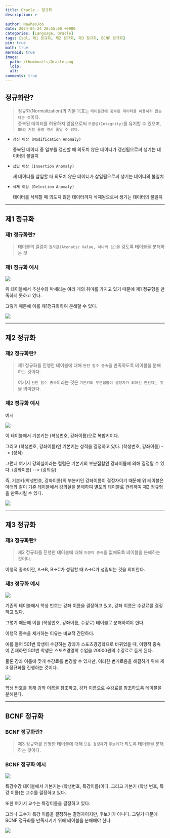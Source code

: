 ```yaml
---
title: Oracle - 정규화
description: >-
  
author: NawhesJoo
date: 2024-04-24 20:55:00 +0900
categories: [Language, Oracle]
tags: [sql, 제1 정규화, 제2 정규화, 제3 정규화, BCNF 정규화]
pin: true
math: true
mermaid: true
image:
  path: /thumbnails/Oracle.png
  lqip: 
  alt: 
comments: true
---
```

## 정규화란?

> 정규화(Normalization)의 기본 목표는 `테이블간에 중복된 데이터를 허용하지 않는다는 것`이다.  
> 중복된 데이터를 허용하지 않음으로써 `무결성(Integrity)`를 유지할 수 있으며, `DB의 저장 용량 역시 줄일 수 있다.`

- `갱신 이상 (Modification Anomaly)`

  중복된 데이터 중 일부를 갱신할 때 의도치 않은 데이터가 갱신됨으로써 생기는 데이터의 불일치

- `삽입 이상 (Insertion Anomaly)`

  새 데이터를 삽입할 때 의도치 않은 데이터가 삽입됨으로써 생기는 데이터의 불일치

- `삭제 이상 (Delection Anomaly)`

    데이터를 삭제할 때 의도치 않은 데이터까지 삭제됨으로써 생기는 데이터의 불일치


---

## 제1 정규화

### 제1 정규화란?

> 테이블의 컬럼이 `원자값(Atonatic Value, 하나의 값)`을 갖도록 테이블을 분해하는 것

### 제1 정규화 예시

![](https://velog.velcdn.com/images/nawhes_joo/post/3a46083e-b4dc-4a88-a6c0-0e28741fc16b/image.png)

위 테이블에서 추신수와 박세리는 여러 개의 취미를 가지고 있기 때문에 제1 정규형을 만족하지 못하고 있다. 

그렇기 때문에 이를 제1정규화하여 분해할 수 있다.

![](https://velog.velcdn.com/images/nawhes_joo/post/418cf976-7730-4edc-a282-659fb7019a8b/image.png)

---

## 제2 정규화

### 제2 정규화란?

> 제1 정규화를 진행한 테이블에 대해 `완전 함수 종속`을 만족하도록 테이블을 분해하는 것이다.
>
> 여기서 `완전 함수 종속`이라는 것은 `기본키의 부분집합이 결정자가 되어선 안된다는 것`을 의미한다.

### 제2 정규화 예시

예시

![](https://velog.velcdn.com/images/nawhes_joo/post/9c4f499a-2850-4f2e-955a-e103fb5b6091/image.png)

이 테이블에서 기본키는 (학생번호, 강좌이름)으로 복합키이다.

 그리고 (학생번호, 강좌이름)인 기본키는 성적을 결정하고 있다. (학생번호, 강좌이름) --> (성적)


그런데 여기서 강의실이라는 컬럼은 기본키의 부분집합인 강좌이름에 의해 결정될 수 있다. (강좌이름) --> (강의실)

즉, 기본키(학생번호, 강좌이름)의 부분키인 강좌이름이 결정자이기 때문에 위 테이블은 아래와 같이 기존 테이블에서 강의실을 분해하여 별도의 테이블로 관리하여 제2 정규형을 만족시킬 수 있다.

![](https://velog.velcdn.com/images/nawhes_joo/post/446e6a5f-7239-4baa-97d7-80c1ee71a7f5/image.png)

---

## 제3 정규화

### 제3 정규화란?

> 제2 정규화를 진행한 테이블에 대해 `이행적 종속`을 없애도록 테이블을 분해하는 것이다.

이행적 종속이란, A->B, B->C가 성립할 때 A->C가 성립되는 것을 의미한다.

### 제3 정규화 예시

![](https://velog.velcdn.com/images/nawhes_joo/post/f5be16f7-4701-4b36-9fed-e9e176e05333/image.png)

기존의 테이블에서 학생 번호는 강좌 이름을 결정하고 있고, 강좌 이름은 수강료를 결정하고 있다.

 그렇기 때문에 이를 (학생번호, 강좌이름, 수강료) 테이블로 분해하여야 한다.

이행적 종속을 제거하는 이유는 비교적 간단하다. 

예를 들어 501번 학생이 수강하는 강좌가 스포츠경영학으로 바뀌었을 때, 이행적 종속이 존재하면 501번 학생은 스포츠경영학 수업을 20000원의 수강료로 듣게 된다.

물론 강좌 이름에 맞게 수강료를 변경할 수 있지만, 이러한 번거로움을 해결하기 위해 제3 정규화를 진행하는 것이다.

![](https://velog.velcdn.com/images/nawhes_joo/post/2c83c657-2578-4909-86ca-342ab48103e8/image.png)

학생 번호를 통해 강좌 이름을 참조하고, 강좌 이름으로 수강료를 참조하도록 테이블을 분해한다.

---

## BCNF 정규화

### BCNF 정규화란?

> 제3 정규화를 진행한 테이블에 대해 `모든 결정자`가 `후보키`가 되도록 테이블을 분해하는 것이다.

### BCNF 정규화 예시

![](https://velog.velcdn.com/images/nawhes_joo/post/4664d919-d8f5-442e-879c-1b1b2691b5c6/image.png)

특강수강 테이블에서 기본키는 (학생번호, 특강이름)이다. 그리고 기본키 (학생 번호, 특강 이름)는 교수를 결정하고 있다.

또한 여기서 교수는 특강이름을 결정하고 있다.

그러나 교수가 특강 이름을 결정하는 결정자이지만, 후보키가 아니다. 그렇기 때문에 BCNF 정규화를 만족시키기 위해 테이블을 분해해야 한다.

![](https://velog.velcdn.com/images/nawhes_joo/post/74e3b458-fd00-47fe-84d4-dc4b55bf18de/image.png)